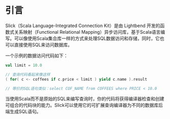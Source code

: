# 引言

Slick（Scala Language-Integrated Connection Kit）是由 Lightbend 开发的函数式关系映射（Functional Relational Mapping）异步访问库，基于Scala语言编写。可以像使用Scala集合库一样的方式来处理SQL数据访问和存储，同时，它也可以直接使用SQL来访问数据库。

一个示例的数据访问代码如下：

```scala
val limit = 10.0

// 查询代码看起来像这样
( for( c <- coffees if c.price < limit ) yield c.name ).result

// 等价的SQL语句类似：select COF_NAME from COFFEES where PRICE < 10.0
```

当使用Scala而不是原始的SQL来编写查询时，你的代码将获得编译器检查和创建可组合的代码块的能力。Slick可以使用它的可扩展查询编译器为不同的数据库后端生成SQL语句。
